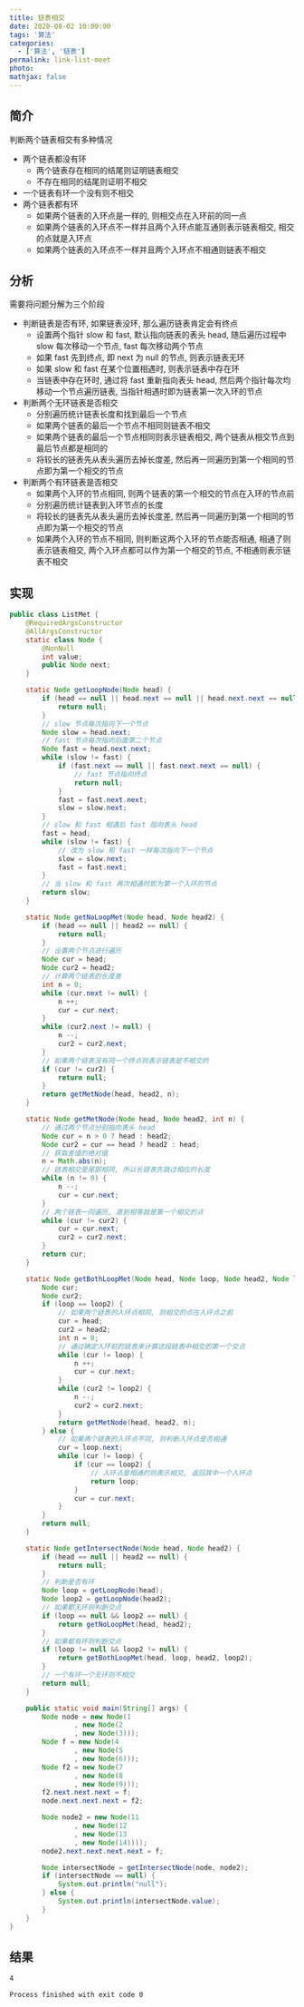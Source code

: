```yaml
---
title: 链表相交
date: 2020-08-02 10:00:00
tags: '算法'
categories:
  - ['算法', '链表']
permalink: link-list-meet
photo:
mathjax: false
---
```


## 简介

判断两个链表相交有多种情况

- 两个链表都没有环
  - 两个链表存在相同的结尾则证明链表相交
  - 不存在相同的结尾则证明不相交
- 一个链表有环一个没有则不相交
- 两个链表都有环
  - 如果两个链表的入环点是一样的, 则相交点在入环前的同一点
  - 如果两个链表的入环点不一样并且两个入环点能互通则表示链表相交, 相交的点就是入环点
  - 如果两个链表的入环点不一样并且两个入环点不相通则链表不相交

## 分析

需要将问题分解为三个阶段

- 判断链表是否有环, 如果链表没环, 那么遍历链表肯定会有终点
  - 设置两个指针 slow 和 fast, 默认指向链表的表头 head, 随后遍历过程中 slow 每次移动一个节点, fast 每次移动两个节点
  - 如果 fast 先到终点, 即 next 为 null 的节点, 则表示链表无环
  - 如果 slow 和 fast 在某个位置相遇时, 则表示链表中存在环
  - 当链表中存在环时, 通过将 fast 重新指向表头 head, 然后两个指针每次均移动一个节点遍历链表, 当指针相遇时即为链表第一次入环的节点
- 判断两个无环链表是否相交
  - 分别遍历统计链表长度和找到最后一个节点
  - 如果两个链表的最后一个节点不相同则链表不相交
  - 如果两个链表的最后一个节点相同则表示链表相交, 两个链表从相交节点到最后节点都是相同的
  - 将较长的链表先从表头遍历去掉长度差, 然后再一同遍历到第一个相同的节点即为第一个相交的节点
- 判断两个有环链表是否相交
  - 如果两个入环的节点相同, 则两个链表的第一个相交的节点在入环的节点前
  - 分别遍历统计链表到入环节点的长度
  - 将较长的链表先从表头遍历去掉长度差, 然后再一同遍历到第一个相同的节点即为第一个相交的节点
  - 如果两个入环的节点不相同, 则判断这两个入环的节点能否相通, 相通了则表示链表相交, 两个入环点都可以作为第一个相交的节点, 不相通则表示链表不相交

<!-- more -->

## 实现

```java
public class ListMet {
    @RequiredArgsConstructor
    @AllArgsConstructor
    static class Node {
        @NonNull
        int value;
        public Node next;
    }

    static Node getLoopNode(Node head) {
        if (head == null || head.next == null || head.next.next == null) {
            return null;
        }
        // slow 节点每次指向下一个节点
        Node slow = head.next;
        // fast 节点每次指向后面第二个节点
        Node fast = head.next.next;
        while (slow != fast) {
            if (fast.next == null || fast.next.next == null) {
                // fast 节点指向终点
                return null;
            }
            fast = fast.next.next;
            slow = slow.next;
        }
        // slow 和 fast 相遇后 fast 指向表头 head
        fast = head;
        while (slow != fast) {
            // 改为 slow 和 fast 一样每次指向下一个节点
            slow = slow.next;
            fast = fast.next;
        }
        // 当 slow 和 fast 再次相遇时即为第一个入环的节点
        return slow;
    }

    static Node getNoLoopMet(Node head, Node head2) {
        if (head == null || head2 == null) {
            return null;
        }
        // 设置两个节点进行遍历
        Node cur = head;
        Node cur2 = head2;
        // 计算两个链表的长度差
        int n = 0;
        while (cur.next != null) {
            n ++;
            cur = cur.next;
        }
        while (cur2.next != null) {
            n --;
            cur2 = cur2.next;
        }
        // 如果两个链表没有同一个终点则表示链表是不相交的
        if (cur != cur2) {
            return null;
        }
        return getMetNode(head, head2, n);
    }

    static Node getMetNode(Node head, Node head2, int n) {
        // 通过两个节点分别指向表头 head
        Node cur = n > 0 ? head : head2;
        Node cur2 = cur == head ? head2 : head;
        // 获取差值的绝对值
        n = Math.abs(n);
        // 链表相交是尾部相同, 所以长链表先跳过相应的长度
        while (n != 0) {
            n --;
            cur = cur.next;
        }
        // 两个链表一同遍历, 直到相等就是第一个相交的点
        while (cur != cur2) {
            cur = cur.next;
            cur2 = cur2.next;
        }
        return cur;
    }

    static Node getBothLoopMet(Node head, Node loop, Node head2, Node loop2) {
        Node cur;
        Node cur2;
        if (loop == loop2) {
            // 如果两个链表的入环点相同, 则相交的点在入环点之前
            cur = head;
            cur2 = head2;
            int n = 0;
            // 通过确定入环前的链表来计算这段链表中相交的第一个交点
            while (cur != loop) {
                n ++;
                cur = cur.next;
            }
            while (cur2 != loop2) {
                n --;
                cur2 = cur2.next;
            }
            return getMetNode(head, head2, n);
        } else {
            // 如果两个链表的入环点不同, 则判断入环点是否相通
            cur = loop.next;
            while (cur != loop) {
                if (cur == loop2) {
                    // 入环点是相通的则表示相交, 返回其中一个入环点
                    return loop;
                }
                cur = cur.next;
            }
        }
        return null;
    }

    static Node getIntersectNode(Node head, Node head2) {
        if (head == null || head2 == null) {
            return null;
        }
        // 判断是否有环
        Node loop = getLoopNode(head);
        Node loop2 = getLoopNode(head2);
        // 如果都无环则判断交点
        if (loop == null && loop2 == null) {
            return getNoLoopMet(head, head2);
        }
        // 如果都有环则判断交点
        if (loop != null && loop2 != null) {
            return getBothLoopMet(head, loop, head2, loop2);
        }
        // 一个有环一个无环则不相交
        return null;
    }

    public static void main(String[] args) {
        Node node = new Node(1
                , new Node(2
                , new Node(3)));
        Node f = new Node(4
                , new Node(5
                , new Node(6)));
        Node f2 = new Node(7
                , new Node(8
                , new Node(9)));
        f2.next.next.next = f;
        node.next.next.next = f2;

        Node node2 = new Node(11
                , new Node(12
                , new Node(13
                , new Node(14))));
        node2.next.next.next.next = f;

        Node intersectNode = getIntersectNode(node, node2);
        if (intersectNode == null) {
            System.out.println("null");
        } else {
            System.out.println(intersectNode.value);
        }
    }
}
```

## 结果

```sh
4

Process finished with exit code 0
```
